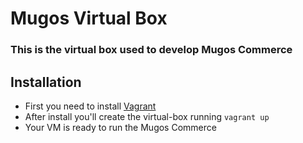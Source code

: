 # Mugos Virtual Box
### This is the virtual box used to develop Mugos Commerce

## Installation
* First you need to install [Vagrant](http://www.vagrantup.com/)
* After install you'll create the virtual-box running ```vagrant up```
* Your VM is ready to run the Mugos Commerce

